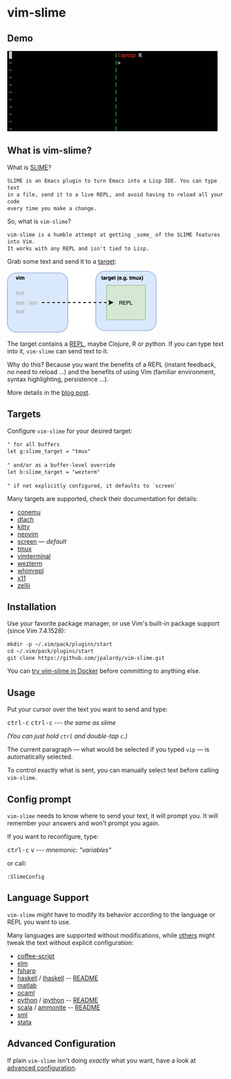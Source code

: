 vim-slime
=========

Demo
------------

![vim-slime session with R](assets/vim-slime.gif)


What is vim-slime?
------------------

What is [SLIME](https://en.wikipedia.org/wiki/SLIME)?

    SLIME is an Emacs plugin to turn Emacs into a Lisp IDE. You can type text
    in a file, send it to a live REPL, and avoid having to reload all your code
    every time you make a change.

So, what is `vim-slime`?

    vim-slime is a humble attempt at getting _some_ of the SLIME features into Vim.
    It works with any REPL and isn't tied to Lisp.

Grab some text and send it to a [target](#targets):

![vim-slime sends text to a REPL through a target](assets/vim-slime-model.png)

The target contains a [REPL](http://en.wikipedia.org/wiki/REPL), maybe Clojure, R or python. If you can type text into it, `vim-slime` can send text to it.

Why do this? Because you want the benefits of a REPL (instant feedback, no need to reload ...) and the benefits of using Vim (familiar environment, syntax highlighting, persistence ...).

More details in the [blog post](http://technotales.wordpress.com/2007/10/03/like-slime-for-vim/).

Targets
-------

Configure `vim-slime` for your desired target:

```vim
" for all buffers
let g:slime_target = "tmux"

" and/or as a buffer-level override
let b:slime_target = "wezterm"

" if not explicitly configured, it defaults to `screen`
```

Many targets are supported, check their documentation for details:

- [conemu](assets/doc/targets/conemu.md)
- [dtach](assets/doc/targets/dtach.md)
- [kitty](assets/doc/targets/kitty.md)
- [neovim](assets/doc/targets/neovim.md)
- [screen](assets/doc/targets/screen.md) — _default_
- [tmux](assets/doc/targets/tmux.md)
- [vimterminal](assets/doc/targets/vimterminal.md)
- [wezterm](assets/doc/targets/wezterm.md)
- [whimrepl](assets/doc/targets/whimrepl.md)
- [x11](assets/doc/targets/x11.md)
- [zellij](assets/doc/targets/zellij.md)

Installation
------------

Use your favorite package manager, or use Vim's built-in package support (since Vim 7.4.1528):

    mkdir -p ~/.vim/pack/plugins/start
    cd ~/.vim/pack/plugins/start
    git clone https://github.com/jpalardy/vim-slime.git

You can [try vim-slime in Docker](https://blog.jpalardy.com/posts/trying-vim-slime-in-docker/) before committing to anything else.

Usage
-------------

Put your cursor over the text you want to send and type:

<kbd>ctrl-c</kbd> <kbd>ctrl-c</kbd> _--- the same as slime_

_(You can just hold `ctrl` and double-tap `c`.)_

The current paragraph — what would be selected if you typed `vip` — is automatically selected.

To control exactly what is sent, you can manually select text before calling `vim-slime`.

Config prompt
--------------

`vim-slime` needs to know where to send your text, it will prompt you.
It will remember your answers and won't prompt you again.

If you want to reconfigure, type:

<kbd>ctrl-c</kbd> <kbd>v</kbd> _--- mnemonic: "variables"_

or call:

    :SlimeConfig

Language Support
----------------

`vim-slime` _might_ have to modify its behavior according to the language or REPL
you want to use.

Many languages are supported without modifications, while [others](ftplugin)
might tweak the text without explicit configuration:

  * [coffee-script](ftplugin/coffee/slime.vim)
  * [elm](ftplugin/elm/slime.vim)
  * [fsharp](ftplugin/fsharp/slime.vim)
  * [haskell](ftplugin/haskell/slime.vim) / [lhaskell](ftplugin/haskell/slime.vim) -- [README](ftplugin/haskell)
  * [matlab](ftplugin/matlab/slime.vim)
  * [ocaml](ftplugin/ocaml/slime.vim)
  * [python](ftplugin/python/slime.vim) / [ipython](ftplugin/python/slime.vim) -- [README](ftplugin/python)
  * [scala](ftplugin/scala/slime.vim) / [ammonite](ftplugin/scala/slime.vim) -- [README](ftplugin/scala)
  * [sml](ftplugin/sml/slime.vim)
  * [stata](ftplugin/stata/slime.vim)

Advanced Configuration
----------------------

If plain `vim-slime` isn't doing _exactly_ what you want, have a look
at [advanced configuration](assets/doc/advanced.md).


